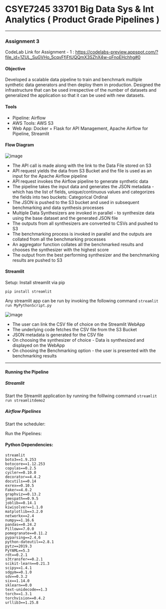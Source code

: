 # CSYE7245 33701 Big Data Sys & Int Analytics ( Product Grade Pipelines )



******************************************************************************************************************************

### Assignment 3
CodeLab Link for Assignment - 1 : https://codelabs-preview.appspot.com/?file_id=1ZUL_SuGVHo_5cqvFfjFtUQQmX3SZhX4w-oFnoEHchhg#0

#### Objective
Developed a scalable data pipeline to train and benchmark multiple synthetic data generators and then deploy them in production.
Designed the infrastructure that can be used irrespective of the number of datasets and generalized the application so that it can be used with new datasets. 


#### Tools
 - Pipeline: Airflow
 - AWS Tools: AWS S3 
 - Web App: Docker + Flask for API Management, Apache Airflow for Pipeline, Streamlit

#### Flow Diagram
![image](https://user-images.githubusercontent.com/47194856/77825152-dc0acc80-70dd-11ea-8287-d052ef09e308.png)

- The API call is made along with the link to the Data File stored on S3 
- API request yields the data from S3 Bucket and the file is used as an input for the Apache Airflow pipeline 
- API request invokes the Airflow pipeline to generate synthetic data
- The pipeline takes the input data and generates the JSON metadata - which has the list of fields, unique/continuous values and  	   categorizes the fields into two buckets:
	Categorical 
	Ordinal
- The JSON is pushed to the S3 bucket and used in subsequent benchmarking and data synthesis processes
- Multiple Data Synthesizers are invoked in parallel - to synthesize data using the base dataset and the generated JSON file 
- The outputs from all synthesizers are converted to CSVs and pushed to S3
- The benchmarking process is invoked in parallel and the outputs are collated from all the benchmarking processes
- An aggregator function collates all the benchmarked results and chooses the synthesizer with the highest score
- The output from the best performing synthesizer and the benchmarking results are pushed to S3 

#### Streamlit

Setup: Install streamlit via pip 

`pip install streamlit` 

Any streamlit app can be run by invoking the following command `streamlit run MyPythonScript.py`

![image](https://user-images.githubusercontent.com/47194856/77825276-91d61b00-70de-11ea-95d4-8d722a3ead38.png)

- The user can link the CSV file of choice on the Streamlit WebApp
- The underlying code fetches the CSV file from the S3 Bucket 
- JSON metadata is generated for the CSV file
- On choosing the synthesizer of choice - Data is synthesized and displayed on the WebApp
- On choosing the Benchmarking option - the user is presented with the benchmarking results

****************************************************************************************************************************************

#### Running the Pipeline 


##### Streamlit 

Start the Streamlit application by running the folllwing command `streamlit run streamlitdemo2`

##### Airflow Pipelines

Start the scheduler:

Run the Pipelines:


#### Python Dependencies: 

```
streamlit
boto3==1.9.253
botocore==1.12.253
copulas==0.2.5
cycler==0.10.0
decorator==4.4.2
docutils==0.14
exrex==0.10.5
Faker==4.0.2
graphviz==0.13.2
jmespath==0.9.5
joblib==0.14.1
kiwisolver==1.1.0
matplotlib==3.2.0
networkx==2.4
numpy==1.16.6
pandas==0.24.2
Pillow==7.0.0
pomegranate==0.11.2
pyparsing==2.4.6
python-dateutil==2.8.1
pytz==2019.3
PyYAML==5.3
rdt==0.2.1
s3transfer==0.2.1
scikit-learn==0.21.3
scipy==1.4.1
sdgym==0.1.0
sdv==0.3.2
six==1.14.0
sklearn==0.0
text-unidecode==1.3
torch==1.3.1
torchvision==0.4.2
urllib3==1.25.8
```


